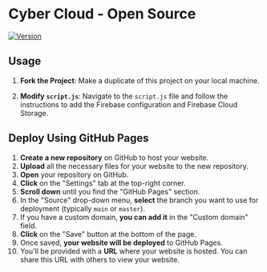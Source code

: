 # Cyber Cloud - Open Source
[![Version](https://img.shields.io/badge/Version-1.0.0-brightgreen)](https://github.com/your_username/your_repository/releases/tag/v1.0.0)

## Usage
1. **Fork the Project**: Make a duplicate of this project on your local machine.

2. **Modify `script.js`**: Navigate to the `script.js` file and follow the instructions to add the Firebase configuration and Firebase Cloud Storage.

## Deploy Using GitHub Pages

1. **Create a new repository** on GitHub to host your website.
2. **Upload** all the necessary files for your website to the new repository.
3. **Open** your repository on GitHub.
4. **Click** on the "Settings" tab at the top-right corner.
5. **Scroll down** until you find the "GitHub Pages" section.
6. In the "Source" drop-down menu, **select** the branch you want to use for deployment (typically `main` or `master`).
7. If you have a custom domain, **you can add it** in the "Custom domain" field.
8. **Click** on the "Save" button at the bottom of the page.
9. Once saved, **your website will be deployed** to GitHub Pages.
10. You'll be provided with a **URL** where your website is hosted. You can share this URL with others to view your website.
